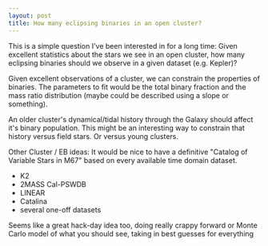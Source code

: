 ```yaml
---
layout: post
title: How many eclipsing binaries in an open cluster?
---
```


This is a simple question I've been interested in for a long time: Given excellent statistics about the stars we see in an open cluster, how many eclipsing binaries should we observe in a given dataset (e.g. Kepler)?

Given excellent observations of a cluster, we can constrain the properties of binaries.
The parameters to fit would be the total binary fraction and the mass ratio distribution (maybe could be described using a slope or something).

An older cluster's dynamical/tidal history through the Galaxy should affect it's binary population. This might be an interesting way to constrain that history versus field stars. Or versus young clusters.

Other Cluster / EB ideas:
It would be nice to have a definitive "Catalog of Variable Stars in M67" based on every available time domain dataset.

- K2
- 2MASS Cal-PSWDB
- LINEAR
- Catalina
- several one-off datasets


Seems like a great hack-day idea too, doing really crappy forward or Monte Carlo model of what you should see, taking in best guesses for everything